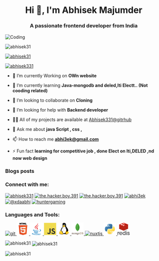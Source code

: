 <h1 align="center">Hi 👋, I'm Abhisek Majumder</h1>
<h3 align="center">A passionate frontend developer from India</h3>
<img align="center" alt="Coding" width="400" src="https://i.gifer.com/origin/1d/1dc2e92177c43cac5bd2f59de5381a15.gif">

<p align="left"> <img src="https://komarev.com/ghpvc/?username=abhisek31&label=Profile%20views&color=0e75b6&style=flat" alt="abhisek31" /> </p>

<p align="left"> <a href="https://github.com/ryo-ma/github-profile-trophy"><img src="https://github-profile-trophy.vercel.app/?username=abhisek31" alt="abhisek31" /></a> </p>

<p align="left"> <a href="https://twitter.com/abhisek331" target="blank"><img src="https://img.shields.io/twitter/follow/abhisek331?logo=twitter&style=for-the-badge" alt="abhisek331" /></a> </p>

- 🔭 I’m currently Working on **OWn website**

- 🌱 I’m currently learning **Java-mongodb and deled,Iti Electt.. (Not cooding related)**

- 👯 I’m looking to collaborate on **Cloning**

- 🤝 I’m looking for help with **Backend developer**

- 👨‍💻 All of my projects are available at [Abhisek331@gitrhub](Abhisek331@gitrhub)

- 💬 Ask me about **java Script , css ,**

- 📫 How to reach me **abhi3ek@gmail.com**

- ⚡ Fun fact **learning for competitive job , done Elect on Iti,DELED ,nd now web design**

### Blogs posts
<!-- BLOG-POST-LIST:START -->
<!-- BLOG-POST-LIST:END -->

<h3 align="left">Connect with me:</h3>
<p align="left">
<a href="https://twitter.com/abhisek331" target="blank"><img align="center" src="https://raw.githubusercontent.com/rahuldkjain/github-profile-readme-generator/master/src/images/icons/Social/twitter.svg" alt="abhisek331" height="30" width="40" /></a>
<a href="https://linkedin.com/in/the.hacker.boy.391" target="blank"><img align="center" src="https://raw.githubusercontent.com/rahuldkjain/github-profile-readme-generator/master/src/images/icons/Social/linked-in-alt.svg" alt="the.hacker.boy.391" height="30" width="40" /></a>
<a href="https://fb.com/the.hacker.boy.391" target="blank"><img align="center" src="https://raw.githubusercontent.com/rahuldkjain/github-profile-readme-generator/master/src/images/icons/Social/facebook.svg" alt="the.hacker.boy.391" height="30" width="40" /></a>
<a href="https://instagram.com/abhi3ek" target="blank"><img align="center" src="https://raw.githubusercontent.com/rahuldkjain/github-profile-readme-generator/master/src/images/icons/Social/instagram.svg" alt="abhi3ek" height="30" width="40" /></a>
<a href="https://medium.com/@xdaabhi" target="blank"><img align="center" src="https://raw.githubusercontent.com/rahuldkjain/github-profile-readme-generator/master/src/images/icons/Social/medium.svg" alt="@xdaabhi" height="30" width="40" /></a>
<a href="https://www.youtube.com/c/huntergaming" target="blank"><img align="center" src="https://raw.githubusercontent.com/rahuldkjain/github-profile-readme-generator/master/src/images/icons/Social/youtube.svg" alt="huntergaming" height="30" width="40" /></a>
</p>

<h3 align="left">Languages and Tools:</h3>
<p align="left"> <a href="https://git-scm.com/" target="_blank" rel="noreferrer"> <img src="https://www.vectorlogo.zone/logos/git-scm/git-scm-icon.svg" alt="git" width="40" height="40"/> </a> <a href="https://www.w3.org/html/" target="_blank" rel="noreferrer"> <img src="https://raw.githubusercontent.com/devicons/devicon/master/icons/html5/html5-original-wordmark.svg" alt="html5" width="40" height="40"/> </a> <a href="https://www.java.com" target="_blank" rel="noreferrer"> <img src="https://raw.githubusercontent.com/devicons/devicon/master/icons/java/java-original.svg" alt="java" width="40" height="40"/> </a> <a href="https://developer.mozilla.org/en-US/docs/Web/JavaScript" target="_blank" rel="noreferrer"> <img src="https://raw.githubusercontent.com/devicons/devicon/master/icons/javascript/javascript-original.svg" alt="javascript" width="40" height="40"/> </a> <a href="https://www.linux.org/" target="_blank" rel="noreferrer"> <img src="https://raw.githubusercontent.com/devicons/devicon/master/icons/linux/linux-original.svg" alt="linux" width="40" height="40"/> </a> <a href="https://www.mongodb.com/" target="_blank" rel="noreferrer"> <img src="https://raw.githubusercontent.com/devicons/devicon/master/icons/mongodb/mongodb-original-wordmark.svg" alt="mongodb" width="40" height="40"/> </a> <a href="https://nuxtjs.org/" target="_blank" rel="noreferrer"> <img src="https://www.vectorlogo.zone/logos/nuxtjs/nuxtjs-icon.svg" alt="nuxtjs" width="40" height="40"/> </a> <a href="https://www.python.org" target="_blank" rel="noreferrer"> <img src="https://raw.githubusercontent.com/devicons/devicon/master/icons/python/python-original.svg" alt="python" width="40" height="40"/> </a> <a href="https://redis.io" target="_blank" rel="noreferrer"> <img src="https://raw.githubusercontent.com/devicons/devicon/master/icons/redis/redis-original-wordmark.svg" alt="redis" width="40" height="40"/> </a> </p>

<p><img align="left" src="https://github-readme-stats.vercel.app/api/top-langs?username=abhisek31&show_icons=true&locale=en&layout=compact" alt="abhisek31" /></p>

<p>&nbsp;<img align="center" src="https://github-readme-stats.vercel.app/api?username=abhisek31&show_icons=true&locale=en" alt="abhisek31" /></p>

<p><img align="center" src="https://github-readme-streak-stats.herokuapp.com/?user=abhisek31&" alt="abhisek31" /></p>

